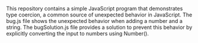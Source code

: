 This repository contains a simple JavaScript program that demonstrates type coercion, a common source of unexpected behavior in JavaScript. The bug.js file shows the unexpected behavior when adding a number and a string. The bugSolution.js file provides a solution to prevent this behavior by explicitly converting the input to numbers using Number().